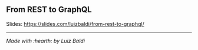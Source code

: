 ## From REST to GraphQL

Slides: https://slides.com/luizbaldi/from-rest-to-graphql/

__________

_Made with :hearth: by Luiz Baldi_

